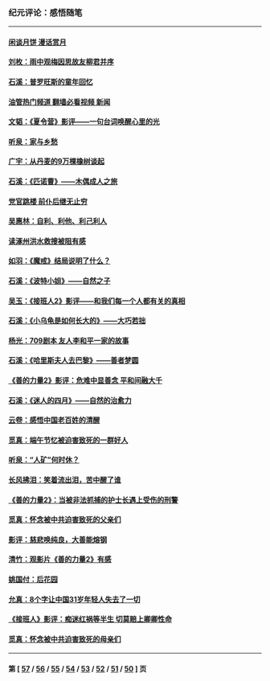 ### 纪元评论：感悟随笔
---
#### [闲谈月饼 漫话赏月](../../pages/nsc1035/n14084548.md?10110330) 
#### [刘枚：雨中观梅因思故友柳君并序](../../pages/nsc1035/n14084198.md?10110330) 
#### [石溪：普罗旺斯的童年回忆](../../pages/nsc1035/n14079638.md?10110330) 
#### [油管热门频道 翻墙必看视频 新闻](ok?10110330)
#### [文韬：《夏令营》影评——一句台词唤醒心里的光](../../pages/nsc1035/n14079107.md?10110330) 
#### [听泉：家与乡愁](../../pages/nsc1035/n14068482.md?10110330) 
#### [广宇：从丹麦的9万棵橡树谈起](../../pages/nsc1035/n14061428.md?10110330) 
#### [石溪：《匹诺曹》——木偶成人之旅](../../pages/nsc1035/n14061424.md?10110330) 
#### [党官跳楼 前仆后继无止穷](../../pages/nsc1035/n14058175.md?10110330) 
#### [吴惠林：自利、利他、利己利人](../../pages/nsc1035/n14052459.md?10110330) 
#### [读涿州洪水救搜被阻有感](../../pages/nsc1035/n14049641.md?10110330) 
#### [如羽：《魔戒》结局说明了什么？](../../pages/nsc1035/n14048860.md?10110330) 
#### [石溪：《波特小姐》——自然之子](../../pages/nsc1035/n14048291.md?10110330) 
#### [吴玉：《接班人2》影评——和我们每一个人都有关的真相](../../pages/nsc1035/n14041114.md?10110330) 
#### [石溪：《小乌龟是如何长大的》——大巧若拙](../../pages/nsc1035/n14037479.md?10110330) 
#### [杨光：709剧本 友人李和平一家的故事](../../pages/nsc1035/n14032047.md?10110330) 
#### [石溪：《哈里斯夫人去巴黎》——善者梦圆](../../pages/nsc1035/n14031778.md?10110330) 
#### [《善的力量2》影评：危难中显善念 平和间融大千](../../pages/nsc1035/n14028390.md?10110330) 
#### [石溪：《迷人的四月》——自然的治愈力](../../pages/nsc1035/n14027049.md?10110330) 
#### [云卷：感悟中国老百姓的清醒](../../pages/nsc1035/n14025152.md?10110330) 
#### [觅真：端午节忆被迫害致死的一群好人](../../pages/nsc1035/n14020985.md?10110330) 
#### [听泉：“人矿”何时休？](../../pages/nsc1035/n14016609.md?10110330) 
#### [长风拂泪：笑着流出泪，苦中醒了谁](../../pages/nsc1035/n14016469.md?10110330) 
#### [《善的力量2》：当被非法抓捕的护士长遇上受伤的刑警](../../pages/nsc1035/n14015561.md?10110330) 
#### [觅真：怀念被中共迫害致死的父亲们](../../pages/nsc1035/n14014258.md?10110330) 
#### [影评：慈悲唤纯良，大善能熔钢](../../pages/nsc1035/n14010867.md?10110330) 
#### [清竹：观影片《善的力量2》有感](../../pages/nsc1035/n14010015.md?10110330) 
#### [姚国付：后花园](../../pages/nsc1035/n14005301.md?10110330) 
#### [允真：8个字让中国31岁年轻人失去了一切](../../pages/nsc1035/n13999093.md?10110330) 
#### [《接班人》影评：痴迷红祸等半生 切莫赔上卿卿性命](../../pages/nsc1035/n13998676.md?10110330) 
#### [觅真：怀念被中共迫害致死的母亲们](../../pages/nsc1035/n13997271.md?10110330) 

---
#### 第 [ [57](./57.md?10110330) / [56](./56.md?10110330) / [55](./55.md?10110330) / [54](./54.md?10110330) / [53](./53.md?10110330) / [52](./52.md?10110330) / [51](./51.md?10110330) / [50](./50.md?10110330) ] 页

